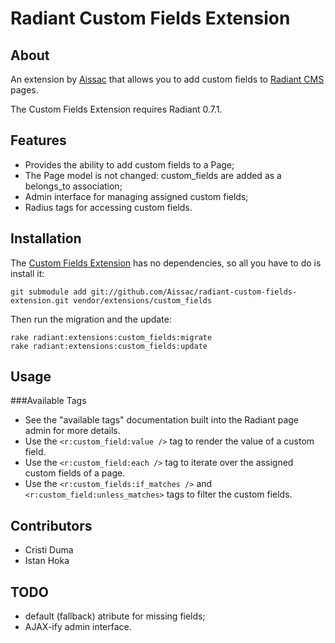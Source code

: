 Radiant Custom Fields Extension
===

About
---

An extension by [Aissac][ai] that allows you to add custom fields to [Radiant CMS][rd] pages.

The Custom Fields Extension requires Radiant 0.7.1.

Features
---

* Provides the ability to add custom fields to a Page;
* The Page model is not changed: custom\_fields are added as a belongs\_to association;
* Admin interface for managing assigned custom fields;
* Radius tags for accessing custom fields.

Installation
---

The [Custom Fields Extension][cfe] has no dependencies, so all you have to do is install it:
  
  	git submodule add git://github.com/Aissac/radiant-custom-fields-extension.git vendor/extensions/custom_fields

Then run the migration and the update:
  
  	rake radiant:extensions:custom_fields:migrate
  	rake radiant:extensions:custom_fields:update

Usage
---

###Available Tags

* See the "available tags" documentation built into the Radiant page admin for more details.
* Use the `<r:custom_field:value />` tag to render the value of a custom field.
* Use the `<r:custom_field:each />` tag to iterate over the assigned custom fields of a page.
* Use the `<r:custom_fields:if_matches />` and `<r:custom_field:unless_matches>` tags to filter the custom fields.

Contributors
---

* Cristi Duma
* Istan Hoka

TODO
---
* default (fallback) atribute for missing fields;
* AJAX-ify admin interface.


[ai]: http://www.aissac.ro/
[rd]: http://radiantcms.org/
[cfe]: http://github.com/Aissac/radiant-custom-fields-extension/
